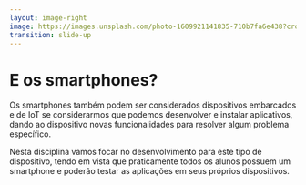 ```yaml
---
layout: image-right
image: https://images.unsplash.com/photo-1609921141835-710b7fa6e438?crop=entropy&cs=tinysrgb&fit=max&fm=jpg&ixid=Mnw0MDk4NDh8MHwxfGFsbHx8fHx8fHx8fDE2NzYyOTk1NDk&ixlib=rb-4.0.3&q=80&w=1080
transition: slide-up
---
```


# E os smartphones?

<div class="text-justify">
Os smartphones também podem ser considerados dispositivos embarcados e de IoT se considerarmos que podemos desenvolver e instalar aplicativos, dando ao dispositivo novas funcionalidades para resolver algum problema específico.

Nesta disciplina vamos focar no desenvolvimento para este tipo de dispositivo, tendo em vista que praticamente todos os alunos possuem um smartphone e poderão testar as aplicações em seus próprios dispositivos.
</div>